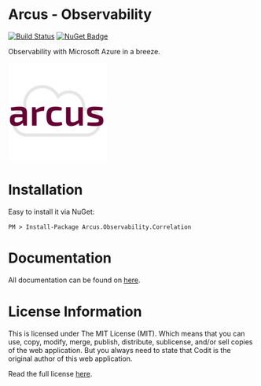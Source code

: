 # Arcus - Observability
[![Build Status](https://dev.azure.com/codit/Arcus/_apis/build/status/Commit%20builds/CI%20-%20Arcus.Observability?branchName=master)](https://dev.azure.com/codit/Arcus/_build/latest?definitionId=733&branchName=master)
[![NuGet Badge](https://buildstats.info/nuget/Arcus.Observability.Correlation?includePreReleases=true)](https://www.nuget.org/packages/Arcus.Observability.Correlation/)

Observability with Microsoft Azure in a breeze.

![Arcus](https://raw.githubusercontent.com/arcus-azure/arcus/master/media/arcus.png)

# Installation
Easy to install it via NuGet:

```shell
PM > Install-Package Arcus.Observability.Correlation
```

# Documentation
All documentation can be found on [here](https://observability.arcus-azure.net/).

# License Information
This is licensed under The MIT License (MIT). Which means that you can use, copy, modify, merge, publish, distribute, sublicense, and/or sell copies of the web application. But you always need to state that Codit is the original author of this web application.

Read the full license [here](https://github.com/arcus-azure/arcus.observability/blob/master/LICENSE).

